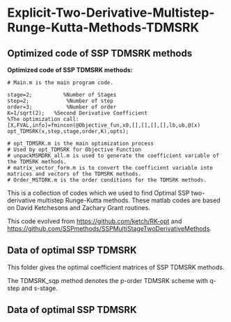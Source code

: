 # Explicit-Two-Derivative-Multistep-Runge-Kutta-Methods-TDMSRK

## Optimized code of  SSP TDMSRK methods
 
__Optimized code of SSP TDMSRK methods:__

    # Main.m is the main program code.
`stage=2;          %Number of Stages `  
`step=2;            %Number of step`  
`order=3;           %Number of order`  
`K=1/sqrt(2);   %Second Derivative Coefficient `  
`%The optimization call:`  
`[X,FVAL,info]=fmincon(@Objective_fun,x0,[],[],[],[],lb,ub,@(x) opt_TDMSRK(x,step,stage,order,K),opts);`  

    # opt_TDMSRK.m is the main optimization process
    # Used by opt_TDMSRK for Objective Function
    # unpackMSMDRK_all.m is used to generate the coefficient variable of the TDMSRK methods.
    # matrix_vector_form.m is to convert the coefficient variable into matrices and vectors of the TDMSRK methods.
    # Order_MSTDRK.m is the order conditions for the TDMSRK methods.
 

This is a collection of codes which we used to find Optimal SSP two-derivative multistep Runge-Kutta methods.
These matlab codes are based on David Ketchesons and Zachary Grant routines. 

This code evolved from https://github.com/ketch/RK-opt and https://github.com/SSPmethods/SSPMultiStageTwoDerivativeMethods.

## Data of optimal SSP TDMSRK

This folder gives the optimal coefficient matrices of SSP TDMSRK methods.

The TDMSRK_sqp method denotes the p-order TDMSRK scheme with q-step and s-stage.

## Data of optimal SSP TDMSRK
